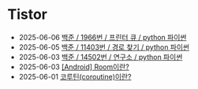 # Tistor<!-- RECENT POST START -->
- 2025-06-06 [백준 / 1966번 / 프린터 큐 / python 파이썬](https://seulow-down.tistory.com/376)
- 2025-06-05 [백준 / 11403번 / 경로 찾기 / python 파이썬](https://seulow-down.tistory.com/375)
- 2025-06-03 [백준 / 14502번 / 연구소 / python 파이썬](https://seulow-down.tistory.com/374)
- 2025-06-03 [[Android] Room이란?](https://seulow-down.tistory.com/373)
- 2025-06-01 [코루틴(coroutine)이란?](https://seulow-down.tistory.com/372)
<!-- RECENT POST END -->